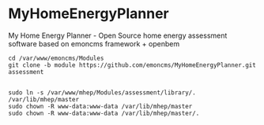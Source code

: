# MyHomeEnergyPlanner
My Home Energy Planner - Open Source home energy assessment software based on emoncms framework + openbem

    cd /var/www/emoncms/Modules
    git clone -b module https://github.com/emoncms/MyHomeEnergyPlanner.git assessment
    
    
    sudo ln -s /var/www/mhep/Modules/assessment/library/. /var/lib/mhep/master
    sudo chown -R www-data:www-data /var/lib/mhep/master
    sudo chown -R www-data:www-data /var/lib/mhep/master/.

